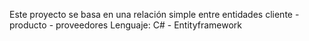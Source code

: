Este proyecto se basa en una relación simple entre entidades cliente - producto - proveedores
Lenguaje: C# - Entityframework 
